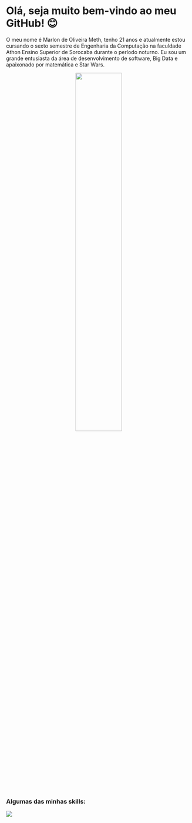 Olá, seja muito bem-vindo ao meu GitHub!  😊
===============================================================================================================================================

O meu nome é Marlon de Oliveira Meth, tenho 21 anos e atualmente estou cursando o sexto semestre de Engenharia da Computação na faculdade Athon Ensino Superior de Sorocaba durante o período noturno. Eu sou um grande entusiasta da área de desenvolvimento de software, Big Data e apaixonado por matemática e Star Wars.

<p align="center">
  <img style="width: 50%;
  height: auto;" src="https://camo.githubusercontent.com/c1dcb74cc1c1835b1d716f5051499a2814c683c806b15f04b0eba492863703e9/68747470733a2f2f63646e2e6472696262626c652e636f6d2f75736572732f3733303730332f73637265656e73686f74732f363538313234332f6176656e746f2e676966"/>
</p>
  
### Algumas das minhas skills:
<p align="left">
  <a href="https://skillicons.dev">
    <img src="https://skillicons.dev/icons?i=py,js,nodejs,cs,php,html,css,mysql,firebase"/>
  </a>
</p>
